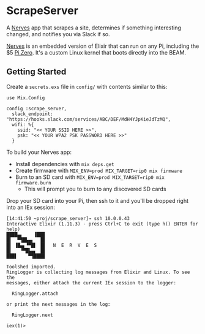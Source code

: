 # ScrapeServer

A [Nerves](https://www.nerves-project.org/) app that scrapes a site, determines if something interesting changed, and notifies you via Slack if so.

[Nerves](https://www.nerves-project.org/) is an embedded version of Elixir that can run on any Pi, including the $5 [Pi Zero](https://www.raspberrypi.org/products/raspberry-pi-zero/). It's a custom Linux kernel that boots directly into the BEAM.

## Getting Started

Create a `secrets.exs` file in `config/` with contents similar to this:

```
use Mix.Config

config :scrape_server,
  slack_endpoint: "https://hooks.slack.com/services/ABC/DEF/MdH4YJpKieJdTzMQ",
  wifi: %{
    ssid: "<< YOUR SSID HERE >>",
    psk: "<< YOUR WPA2 PSK PASSWORD HERE >>"
  }
```

To build your Nerves app:

  * Install dependencies with `mix deps.get`
  * Create firmware with `MIX_ENV=prod MIX_TARGET=rip0 mix firmware`
  * Burn to an SD card with `MIX_ENV=prod MIX_TARGET=rip0 mix firmware.burn`
      * This will prompt you to burn to any discovered SD cards

Drop your SD card into your Pi, then ssh to it and you'll be dropped right into an IEx session:

```
[14:41:50 ~proj/scrape_server]→ ssh 10.0.0.43
Interactive Elixir (1.11.3) - press Ctrl+C to exit (type h() ENTER for help)
████▄▖    ▐███
█▌  ▀▜█▙▄▖  ▐█
█▌ ▐█▄▖▝▀█▌ ▐█   N  E  R  V  E  S
█▌   ▝▀█▙▄▖ ▐█
███▌    ▀▜████

Toolshed imported.
RingLogger is collecting log messages from Elixir and Linux. To see the
messages, either attach the current IEx session to the logger:

  RingLogger.attach

or print the next messages in the log:

  RingLogger.next

iex(1)>
```